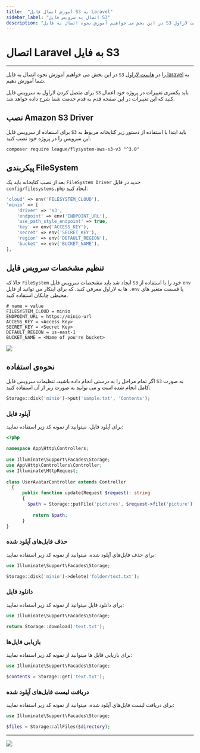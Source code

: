 ```yaml
---
title:  "آموزش اتصال فایل S3 به Laravel"
sidebar_label: "اتصال به سرویس فایل S3"
description: "در این بخش می خواهیم آموزش نحوه اتصال به فایل S3 را در هاست لاراول laravel به شما آموزش دهیم."
---
```


# اتصال Laravel به فایل S3
---

در این بخش می خواهیم آموزش نحوه اتصال به فایل `S3` را در [هاست لاراول laravel](https://chabokan.net/cloud-hosting/php/laravel/) به شما آموزش دهیم.


برای متصل کردن لاراول به سرویس فایل `S3` باید یکسری تغییرات در پروژه خود اعمال کنید که این تغییرات در این صفحه قدم به قدم خدمت شما شرح داده خواهد شد.

## نصب Amazon S3 Driver

برای استفاده از سرویس فایل `S3` باید ابتدا با استفاده از دستور زیر کتابخانه مربوط به این سرویس را در پروژه خود نصب کنید.

```shell
composer require league/flysystem-aws-s3-v3 "^3.0"
```

## پیکربندی FileSystem

بعد از نصب کتابخانه باید یک `FileSystem Driver` جدید در فایل `config/filesystems.php` ایجاد کنید:

```php
'cloud' => env('FILESYSTEM_CLOUD'),
'minio' => [
    'driver' => 's3',
    'endpoint' => env('ENDPOINT_URL'),
    'use_path_style_endpoint' => true,
    'key' => env('ACCESS_KEY'),
    'secret' => env('SECRET_KEY'),
    'region' => env('DEFAULT_REGION'),
    'bucket' => env('BUCKET_NAME'),
],
```

## تنظیم مشخصات سرویس فایل

حالا که `FileSystem` ایجاد شد باید مشخصات سرویس فایل `S3` خود را با استفاده از `env` ها به لاراول معرفی کنید. که برای اینکار می توانید از فایل `.env` یا قسمت متغیر های محیطی چابکان استفاده کنید.

```properties
# name = value
FILESYSTEM_CLOUD = minio
ENDPOINT_URL = https://minio-url
ACCESS_KEY = <Access Key>
SECRET_KEY = <Secret Key>
DEFAULT_REGION = us-east-1
BUCKET_NAME = <Name of you're bucket>
```

![](https://s1.chabokan.net/docs/images/env-chabokan.jpg)

## نحوه‌ی استفاده

اگر تمام مراحل را به درستی انجام داده باشید، تنظیمات سرویس فایل `S3` به صورت کامل انجام شده است و می توانید به صورت زیر از آن استفاده کنید:

```php
Storage::disk('minio')->put('sample.txt', 'Contents');
```

### آپلود فایل

برای آپلود فایل، میتوانید از نمونه کد زیر استفاده نمایید:

```php
<?php

namespace App\Http\Controllers;
  
use Illuminate\Support\Facades\Storage;
use App\Http\Controllers\Controller;
use Illuminate\HttpRequest;
  
class UserAvatarController extends Controller
  {
      public function update(Request $request): string
      {
        $path = Storage::putFile('pictures', $request->file('picture'));
  
          return $path;
      }
}
```

### حذف فایل‌‌های آپلود شده

برای حذف فایل‌‌های آپلود شده، میتوانید از نمونه کد زیر استفاده نمایید:

```php
use Illuminate\Support\Facades\Storage;

Storage::disk('minio')->delete('folder/text.txt');
```

### دانلود فایل‌

برای دانلود فایل میتوانید از نمونه کد زیر استفاده نمایید:

```php
use Illuminate\Support\Facades\Storage;

return Storage::download('text.txt');
```

### بازیابی فایل‌ها

برای بازیابی فایل ها میتوانید از نمونه کد زیر استفاده نمایید:

```php
use Illuminate\Support\Facades\Storage;

$contents = Storage::get('text.txt');
```

### دریافت لیست فایل‌‌های آپلود شده

برای دریافت لیست فایل‌‌های آپلود شده، میتوانید از نمونه کد زیر استفاده نمایید:

```php
use Illuminate\Support\Facades\Storage;

$files = Storage::allFiles($directory);
```
---
<a href="https://hub.chabokan.net/fa/services/create/laravel" ><img src="https://s1.chabokan.net/docs/images/laravel-banner.png" /></a>